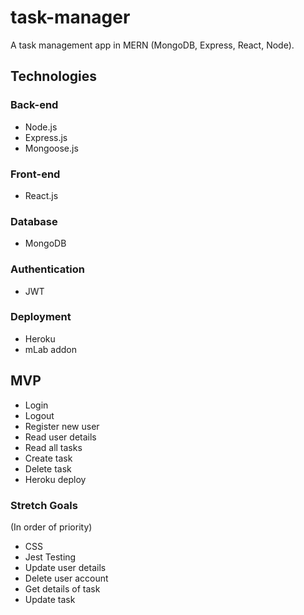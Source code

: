 # task-manager

A task management app in MERN (MongoDB, Express, React, Node).

## Technologies

### Back-end

- Node.js
- Express.js
- Mongoose.js

### Front-end

- React.js

### Database

- MongoDB

### Authentication

- JWT

### Deployment

- Heroku
- mLab addon

## MVP

- Login
- Logout
- Register new user
- Read user details
- Read all tasks
- Create task
- Delete task
- Heroku deploy

### Stretch Goals

(In order of priority)

- CSS
- Jest Testing
- Update user details
- Delete user account
- Get details of task
- Update task
